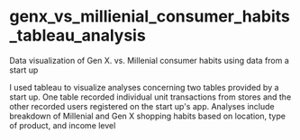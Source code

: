 # genx_vs_millienial_consumer_habits_tableau_analysis
Data visualization of Gen X. vs. Millenial consumer habits using data from a start up

I used tableau to visualize analyses concerning two tables provided by a start up. One table recorded individual unit transactions from stores and the other recorded users registered on the start up's app. Analyses include breakdown of Millenial and Gen X shopping habits based on location, type of product, and income level
